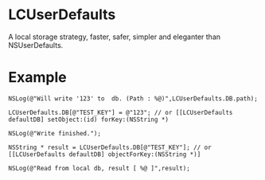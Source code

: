 LCUserDefaults
==============

A local storage strategy, faster, safer, simpler and eleganter than NSUserDefaults. 


Example
==============
    
    
    NSLog(@"Will write '123' to  db. (Path : %@)",LCUserDefaults.DB.path);
    
    LCUserDefaults.DB[@"TEST_KEY"] = @"123"; // or [[LCUserDefaults defaultDB] setObject:(id) forKey:(NSString *)
    
    NSLog(@"Write finished.");
   
    NSString * result = LCUserDefaults.DB[@"TEST_KEY"]; // or [[LCUserDefaults defaultDB] objectForKey:(NSString *)]
    
    NSLog(@"Read from local db, result [ %@ ]",result);
    

